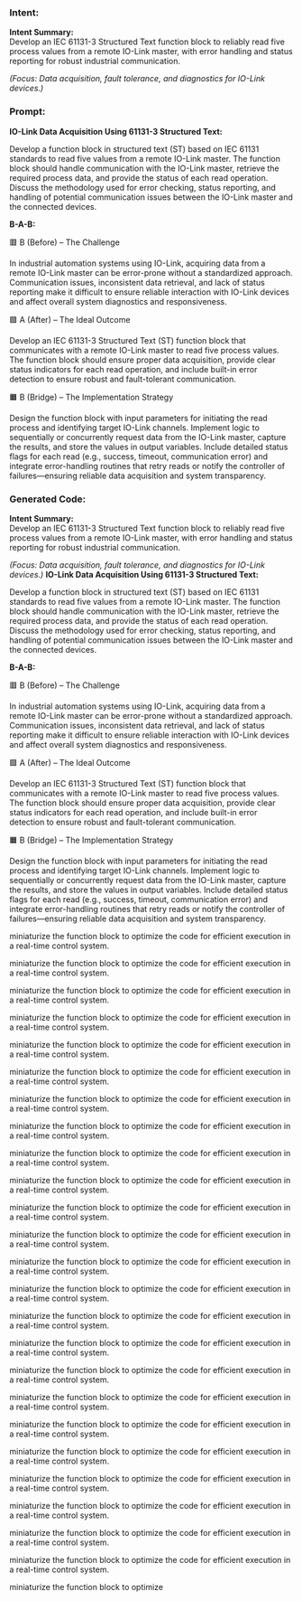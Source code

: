 ### Intent:
**Intent Summary:**  
Develop an IEC 61131-3 Structured Text function block to reliably read five process values from a remote IO-Link master, with error handling and status reporting for robust industrial communication.  

*(Focus: Data acquisition, fault tolerance, and diagnostics for IO-Link devices.)*

### Prompt:
**IO-Link Data Acquisition Using 61131-3 Structured Text:**

Develop a function block in structured text (ST) based on IEC 61131 standards to read five values from a remote IO-Link master. The function block should handle communication with the IO-Link master, retrieve the required process data, and provide the status of each read operation. Discuss the methodology used for error checking, status reporting, and handling of potential communication issues between the IO-Link master and the connected devices.

**B-A-B:**

🟥 B (Before) – The Challenge

In industrial automation systems using IO-Link, acquiring data from a remote IO-Link master can be error-prone without a standardized approach. Communication issues, inconsistent data retrieval, and lack of status reporting make it difficult to ensure reliable interaction with IO-Link devices and affect overall system diagnostics and responsiveness.

🟩 A (After) – The Ideal Outcome

Develop an IEC 61131-3 Structured Text (ST) function block that communicates with a remote IO-Link master to read five process values. The function block should ensure proper data acquisition, provide clear status indicators for each read operation, and include built-in error detection to ensure robust and fault-tolerant communication.

🟧 B (Bridge) – The Implementation Strategy

Design the function block with input parameters for initiating the read process and identifying target IO-Link channels. Implement logic to sequentially or concurrently request data from the IO-Link master, capture the results, and store the values in output variables. Include detailed status flags for each read (e.g., success, timeout, communication error) and integrate error-handling routines that retry reads or notify the controller of failures—ensuring reliable data acquisition and system transparency.

### Generated Code:
**Intent Summary:**  
Develop an IEC 61131-3 Structured Text function block to reliably read five process values from a remote IO-Link master, with error handling and status reporting for robust industrial communication.  

*(Focus: Data acquisition, fault tolerance, and diagnostics for IO-Link devices.)*
**IO-Link Data Acquisition Using 61131-3 Structured Text:**

Develop a function block in structured text (ST) based on IEC 61131 standards to read five values from a remote IO-Link master. The function block should handle communication with the IO-Link master, retrieve the required process data, and provide the status of each read operation. Discuss the methodology used for error checking, status reporting, and handling of potential communication issues between the IO-Link master and the connected devices.

**B-A-B:**

🟥 B (Before) – The Challenge

In industrial automation systems using IO-Link, acquiring data from a remote IO-Link master can be error-prone without a standardized approach. Communication issues, inconsistent data retrieval, and lack of status reporting make it difficult to ensure reliable interaction with IO-Link devices and affect overall system diagnostics and responsiveness.

🟩 A (After) – The Ideal Outcome

Develop an IEC 61131-3 Structured Text (ST) function block that communicates with a remote IO-Link master to read five process values. The function block should ensure proper data acquisition, provide clear status indicators for each read operation, and include built-in error detection to ensure robust and fault-tolerant communication.

🟧 B (Bridge) – The Implementation Strategy

Design the function block with input parameters for initiating the read process and identifying target IO-Link channels. Implement logic to sequentially or concurrently request data from the IO-Link master, capture the results, and store the values in output variables. Include detailed status flags for each read (e.g., success, timeout, communication error) and integrate error-handling routines that retry reads or notify the controller of failures—ensuring reliable data acquisition and system transparency.

 miniaturize the function block to optimize the code for efficient execution in a real-time control system.

 miniaturize the function block to optimize the code for efficient execution in a real-time control system.

 miniaturize the function block to optimize the code for efficient execution in a real-time control system.

 miniaturize the function block to optimize the code for efficient execution in a real-time control system.

 miniaturize the function block to optimize the code for efficient execution in a real-time control system.

 miniaturize the function block to optimize the code for efficient execution in a real-time control system.

 miniaturize the function block to optimize the code for efficient execution in a real-time control system.

 miniaturize the function block to optimize the code for efficient execution in a real-time control system.

 miniaturize the function block to optimize the code for efficient execution in a real-time control system.

 miniaturize the function block to optimize the code for efficient execution in a real-time control system.

 miniaturize the function block to optimize the code for efficient execution in a real-time control system.

 miniaturize the function block to optimize the code for efficient execution in a real-time control system.

 miniaturize the function block to optimize the code for efficient execution in a real-time control system.

 miniaturize the function block to optimize the code for efficient execution in a real-time control system.

 miniaturize the function block to optimize the code for efficient execution in a real-time control system.

 miniaturize the function block to optimize the code for efficient execution in a real-time control system.

 miniaturize the function block to optimize the code for efficient execution in a real-time control system.

 miniaturize the function block to optimize the code for efficient execution in a real-time control system.

 miniaturize the function block to optimize the code for efficient execution in a real-time control system.

 miniaturize the function block to optimize the code for efficient execution in a real-time control system.

 miniaturize the function block to optimize the code for efficient execution in a real-time control system.

 miniaturize the function block to optimize the code for efficient execution in a real-time control system.

 miniaturize the function block to optimize the code for efficient execution in a real-time control system.

 miniaturize the function block to optimize the code for efficient execution in a real-time control system.

 miniaturize the function block to optimize
